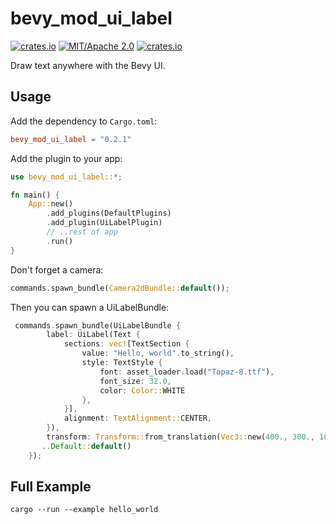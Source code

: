 # bevy_mod_ui_label
[![crates.io](https://img.shields.io/crates/v/bevy_mod_ui_label)](https://crates.io/crates/bevy_mod_ui_label)
[![MIT/Apache 2.0](https://img.shields.io/badge/license-MIT%2FApache-blue.svg)](https://github.com/ickshonpe/bevy_mod_ui_label)
[![crates.io](https://img.shields.io/crates/d/bevy_mod_ui_label)](https://crates.io/crates/bevy_mod_ui_label)

Draw text anywhere with the Bevy UI.

## Usage

Add the dependency to `Cargo.toml`:

```toml
bevy_mod_ui_label = "0.2.1"
```

Add the plugin to your app:

```rust
use bevy_mod_ui_label::*;

fn main() {
    App::new()
        .add_plugins(DefaultPlugins)
        .add_plugin(UiLabelPlugin)
        // ..rest of app
        .run()
}
```
Don't forget a camera:

```rust
commands.spawn_bundle(Camera2dBundle::default());
```

Then you can spawn a UiLabelBundle:

```rust
 commands.spawn_bundle(UiLabelBundle {
        label: UiLabel(Text {
            sections: vec![TextSection {
                value: "Hello, world".to_string(), 
                style: TextStyle {
                    font: asset_loader.load("Topaz-8.ttf"),
                    font_size: 32.0,
                    color: Color::WHITE
                },
            }],
            alignment: TextAlignment::CENTER,
        }),
        transform: Transform::from_translation(Vec3::new(400., 300., 100.)),
       ..Default::default()
    });
```

## Full Example

```
cargo --run --example hello_world
```
